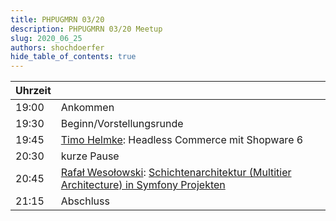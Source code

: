 ```yaml
---
title: PHPUGMRN 03/20
description: PHPUGMRN 03/20 Meetup
slug: 2020_06_25
authors: shochdoerfer
hide_table_of_contents: true
---
```


| Uhrzeit |                                                                                                                                                                                                                  | 
|---------|------------------------------------------------------------------------------------------------------------------------------------------------------------------------------------------------------------------|
| 19:00   | Ankommen                                                                                                                                                                                                         |
| 19:30   | Beginn/Vorstellungsrunde                                                                                                                                                                                         |
| 19:45   | [Timo Helmke](https://twitter.com/_t2oh4e_): Headless Commerce mit Shopware 6                                                                                                                                    |
| 20:30   | kurze Pause                                                                                                                                                                                                      |
| 20:45   | [Rafał Wesołowski](https://twitter.com/wesolowskirafal): [Schichtenarchitektur (Multitier Architecture) in Symfony Projekten](https://de.slideshare.net/RafaWesoowski/schichtenarchitektur-in-symfony-projekten) |
| 21:15   | Abschluss                                                                                                                                                                                                        |
